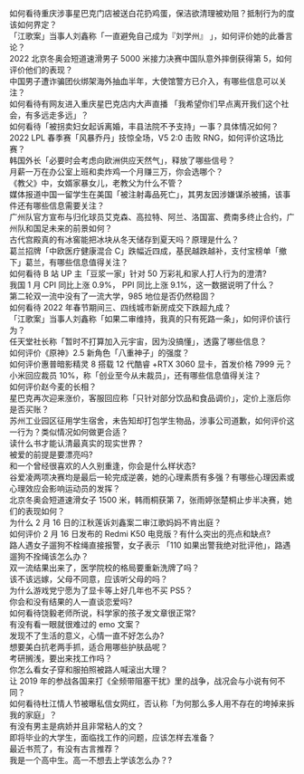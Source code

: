 如何看待重庆涉事星巴克门店被送白花扔鸡蛋，保洁欲清理被劝阻？抵制行为的度该如何界定？  
「江歌案」当事人刘鑫称「一直避免自己成为『刘学州』 」，如何评价她的此番言论？  
2022 北京冬奥会短道速滑男子 5000 米接力决赛中国队意外摔倒获得第 5，如何评价他们的表现？  
中国男子遭诈骗团伙绑架海外抽血半年，大使馆警方已介入，有哪些信息可以关注？  
如何看待有网友进入重庆星巴克店内大声直播 「我希望你们早点离开我们这个社会，有多远走多远」？  
如何看待「被拐卖妇女起诉离婚，丰县法院不予支持」一事？具体情况如何？  
2022 LPL 春季赛「风暴乔丹」技惊全场，V5 2:0 击败 RNG，如何评价这场比赛？  
韩国外长「必要时会考虑向欧洲供应天然气」，释放了哪些信号？  
月薪一万在办公室上班和卖炸鸡一个月赚三万，你会选哪个？  
《教父》中，女婿家暴女儿，老教父为什么不管？  
媒体报道中国一留学生在美国「被注射毒品死亡」，其男友因涉嫌谋杀被捕，该事件还有哪些信息需要关注？  
广州队官方宣布与归化球员艾克森、高拉特、阿兰、洛国富、费南多终止合约，广州队和国足未来的前景如何？  
古代宫殿真的有冰窖能把冰块从冬天储存到夏天吗？原理是什么？  
葛兰招牌「中欧医疗健康混合 C」跌幅近四成，基民越跌越补，支付宝榜单「撤下」葛兰，有哪些信息值得关注？  
如何看待 B 站 UP 主「豆浆一家」针对 50 万彩礼和家人打人行为的澄清?  
我国 1 月 CPI 同比上涨 0.9%， PPI 同比上涨 9.1%，这一数据说明了什么？  
第二轮双一流中没有了一流大学，985 地位是否仍然稳固？  
如何看待 2022 年春节期间三、四线城市新房成交下跌超九成？  
「江歌案」当事人刘鑫称「如果二审维持，我真的只有死路一条」，如何评价该行为？  
任天堂社长称「暂时不打算加入元宇宙，因为没搞懂」，透露了哪些信息？  
如何评价《原神》2.5 新角色「八重神子」的强度？  
如何评价惠普暗影精灵 8 搭载 12 代酷睿 +RTX 3060 显卡，首发价格 7999 元？  
小米回应裁员 10%，称「创业至今从未裁员」，还有哪些信息值得关注？  
如何评价赵今麦的长相？  
星巴克再次迎来涨价，客服回应称「只针对部分饮品和食品调价」，定价上涨后你是否买账？  
苏州工业园区征用学生宿舍，未告知却打包学生物品，涉事公司道歉，如何评价这一行为？类似情况如何做更合适？  
读什么书才能认清最真实的现实世界？  
被爱的前提是要漂亮吗?  
和一个曾经很喜欢的人久别重逢，你会是什么样状态?  
谷爱凌两项决赛均是最后一轮完成逆袭，她的心理素质有多强？有哪些心理因素或心理效应会影响运动员的发挥？  
北京冬奥会短道速滑女子 1500 米，韩雨桐获第 7，张雨婷张楚桐止步半决赛，她们的表现如何？  
为什么 2 月 16 日的江秋莲诉刘鑫案二审江歌妈妈不肯出庭？  
如何评价 2 月 16 日发布的 Redmi K50 电竞版？有什么突出的亮点和缺点?  
路人遇女子遛狗不栓绳直接报警，女子表示 「110 如果出警我绝对批评他」，路遇遛狗不拴绳该怎么办？  
双一流结果出来了，医学院校的格局要重新洗牌了吗？  
该不该远嫁，父母不同意，应该听父母的吗？  
为什么游戏党宁愿为了显卡等上好几年也不买 PS5？  
你会和没有结果的人一直谈恋爱吗?  
如何看待饶毅老师所说，科学家的孩子发文章很正常?  
有没有看一眼就很难过的 emo 文案？  
发现不了生活的意义，心情一直不好怎么办?  
想要美白抗老两手抓，适合用哪些护肤品呢？  
考研搁浅，要出来找工作吗？  
你怎么看女子穿和服拍照被路人喊滚出大理？  
让 2019 年的参战各国来打《全频带阻塞干扰》里的战争，战况会与小说有何不同？  
如何看待杜江情人节被曝私信女网红，否认称「为何那么多人用不存在的垮掉来拆我的家庭」？  
有没有男主是病娇并且非常粘人的文？  
即将毕业的大学生，面临找工作的问题，应该怎样去准备？  
最近书荒了，有没有古言推荐？  
我是一个高中生。高一不想去上学该怎么办？?  
